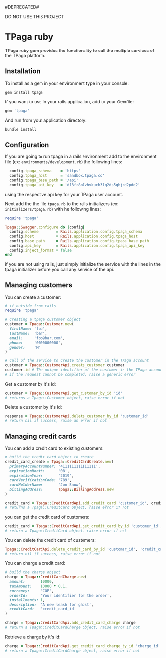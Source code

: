 #DEPRECATED#

DO NOT USE THIS PROJECT

TPaga ruby
===

TPaga ruby gem provides the functionality to call the multiple services of the TPaga platform.

Installation
---

To install as a gem in your environment type in your console:

```sh
gem install tpaga
```

If you want to use in your rails application, add to your Gemfile:

```ruby
gem 'tpaga'
```

And run from your application directory:

```sh
bundle install
```

Configuration
---

If you are going to run tpaga in a rails environment add to the environment file (ex: `environments/development.rb`) the following lines:

```ruby
  config.tpaga_schema    = 'https'
  config.tpaga_host      = 'sandbox.tpaga.co'
  config.tpaga_base_path = '/api'
  config.tpaga_api_key   = 'd13fr8n7vhvkuch3lq2ds5qhjnd2pdd2'
```

using the respective api key for your TPaga user account.

Next add the the file `tpaga.rb` to the rails initializers (ex: `initializers/tpaga.rb`) with he following lines:

```ruby
require 'tpaga'

Tpaga::Swagger.configure do |config|
  config.scheme        = Rails.application.config.tpaga_schema
  config.host          = Rails.application.config.tpaga_host
  config.base_path     = Rails.application.config.tpaga_base_path
  config.api_key       = Rails.application.config.tpaga_api_key
  config.inject_format = false
end
```

if you are not using rails, just simply initialize the service with the lines in the tpaga initializer before you call any service of the api.

Managing customers
---

You can create a customer:

```ruby
# if outside from rails
require 'tpaga'

# creating a tpaga customer object
customer = Tpaga::Customer.new(
  firstName: 'foo',
  lastName:  'bar',
  email:     'foo@bar.com',
  phone:     '0000000000',
  gender:    'M'
)

# call of the service to create the customer in the TPaga account
customer = Tpaga::CustomerApi.create_customer customer
customer.id # The unique identifier of the customer in the TPaga account
# if the request cannot be completed, raise a generic error
```

Get a customer by it's id:

```ruby
customer = Tpaga::CustomerApi.get_customer_by_id 'id'
# returns a Tpaga::Customer object, raise error if not
```

Delete a customer by it's id:

```ruby
response = Tpaga::CustomerApi.delete_customer_by_id 'customer_id'
# return nil if success, raise an error if not
```
Managing credit cards
---

You can add a credit card to existing customers:

```ruby
# build the credit card object to create
credit_card_create = Tpaga::CreditCardCreate.new(
  primaryAccountNumber: '4111111111111111',
  expirationMonth:      '08',
  expirationYear:       '2019',
  cardVerificationCode: '789',
  cardHolderName:       'Jon Snow',
  billingAddress:       Tpaga::BillingAddress.new
)

credit_card = Tpaga::CreditCardApi.add_credit_card 'customer_id', credit_card_create
# returns a Tpaga::CreditCard object, raise error if not
```

you can get the credit card of customers:

```ruby
credit_card = Tpaga::CreditCardApi.get_credit_card_by_id 'customer_id', 'credit_card_id'
# return a Tpaga::CreditCard object, raise error if not
```

You can delete the credit card of customers:

```ruby
Tpaga::CreditCardApi.delete_credit_card_by_id 'customer_id', 'credit_card_id'
# return nil if success, raise error if not
```

You can charge a credit card:

```ruby
# build the charge object
charge = Tpaga::CreditCardCharge.new(
  amount:       10000,
  taxAmount:    10000 * 0.1,
  currency:     'COP',
  orderId:      'Your identifier for the order',
  installments: 1,
  description:  'A new leash for ghost',
  creditCard:   'credit_card_id'
)

charge = Tpaga::CreditCardApi.add_credit_card_charge charge
# return a Tpaga::CreditCardCharge object, raise error if not
```

Retrieve a charge by it's id:

```ruby
charge = Tpaga::CreditCardApi.get_credit_card_charge_by_id 'charge_id'
# return a Tpaga::CreditCardCharge object, raise error if not
```

